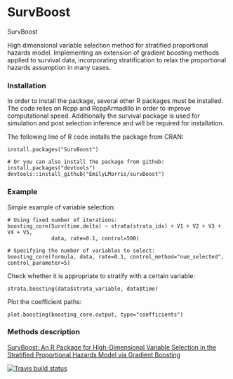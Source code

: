 # SurvBoost
SurvBoost

High dimensional variable selection method for stratified proportional hazards model. Implementing an extension of gradient boosting methods applied to survival data, incorporating stratification to relax the proportional hazards assumption in many cases.


### Installation

In order to install the package, several other R packages must be installed. 
The code relies on Rcpp and RcppArmadillo in order to improve computational speed. 
Additionally the survival package is used for simulation and post selection inference and will be required for installation. 

The following line of R code installs the package from CRAN: 
```
install.packages("SurvBoost")

# Or you can also install the package from github: 
install.packages("devtools")
devtools::install_github("EmilyLMorris/survBoost")
```

### Example 

Simple example of variable selection:
```{r, eval = FALSE}
# Using fixed number of iterations: 
boosting_core(Surv(time,delta) ~ strata(strata_idx) + V1 + V2 + V3 + V4 + V5, 
              data, rate=0.1, control=500) 

# Specifying the number of variables to select: 
boosting_core(formula, data, rate=0.1, control_method="num_selected", control_parameter=5)
```

Check whether it is appropriate to stratify with a certain variable: 
```{r, eval = FALSE}
strata.boosting(data$strata_variable, data$time)
```

Plot the coefficient paths: 
```{r, eval = FALSE}
plot.boosting(boosting_core.output, type="coefficients")
```

### Methods description

[SurvBoost: An R Package for High-Dimensional Variable Selection in the Stratified Proportional Hazards Model via Gradient Boosting](https://arxiv.org/abs/1803.07715)

[![Travis build status](https://travis-ci.org/EmilyLMorris/survBoost.svg?branch=master)](https://travis-ci.org/EmilyLMorris/survBoost)